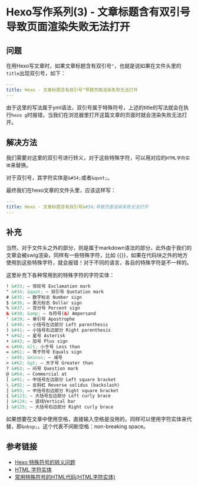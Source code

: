 # Hexo写作系列(3) - 文章标题含有双引号导致页面渲染失败无法打开

## 问题

在用Hexo写文章时，如果文章标题含有双引号`"`，也就是说如果在文件头里的`title`出现双引号，如下：

```yml
---
title: Hexo - 文章标题含有双引号"导致页面渲染失败无法打开
---
```

由于这里的写法属于yml语法，双引号属于特殊符号，上述的title的写法就会在执行`hexo g`时报错，当我们在浏览器里打开这篇文章的页面时就会渲染失败无法打开。

<!--more-->
## 解决方法

我们需要对这里的双引号进行转义，对于这些特殊字符，可以用对应的`HTML字符实体`来替换。

对于双引号，其字符实体是`&#34;`或者`&quot;`。

最终我们在hexo文章的文件头里，应该这样写：

```yml
---
title: Hexo - 文章标题含有双引号&#34;导致页面渲染失败无法打开
---
```

## 补充

当然，对于文件头之外的部分，则是属于markdown语法的部分，此外由于我们的文章会被swig渲染，同样有一些特殊字符，比如 &#123;&#123;&#125;&#125;，如果在代码块之外的地方使用到这些特殊字符，就会报错！对于不同的语言，各自的特殊字符是不一样的。

这里补充下各种常用到的特殊字符的字符实体：

```html
! &#33; — 惊叹号 Exclamation mark
" &#34; &quot; — 双引号 Quotation mark
# &#35; — 数字标志 Number sign
$ &#36; — 美元标志 Dollar sign
% &#37; — 百分号 Percent sign
& &#38; &amp; — 与符号(&) Ampersand
' &#39; — 单引号 Apostrophe
( &#40; — 小括号左边部分 Left parenthesis
) &#41; — 小括号右边部分 Right parenthesis
* &#42; — 星号 Asterisk
+ &#43; — 加号 Plus sign
< &#60; &lt; 小于号 Less than
= &#61; — 等于符号 Equals sign
- &#45; &minus; — 减号
> &#62; &gt; — 大于号 Greater than
? &#63; — 问号 Question mark
@ &#64; — Commercial at
[ &#91; — 中括号左边部分 Left square bracket
\ &#92; — 反斜杠 Reverse solidus (backslash)
] &#93; — 中括号右边部分 Right square bracket
{ &#123; — 大括号左边部分 Left curly brace
| &#124; — 竖线Vertical bar
} &#125; — 大括号右边部分 Right curly brace
```

如果想要在文章中使用空格，直接输入空格是没用的，同样可以使用字符实体来代替，即`&nbsp;`。这个代表不间断空格：non-breaking space。

## 参考链接

* [Hexo 特殊符号的转义问题](https://wxnacy.com/2018/01/12/hexo-specific-symbol/)
* [HTML 字符实体](http://www.w3school.com.cn/html/html_entities.asp)
* [常用特殊符号的HTML代码(HTML字符实体)](https://www.cnblogs.com/xyyt/p/3515397.html)
